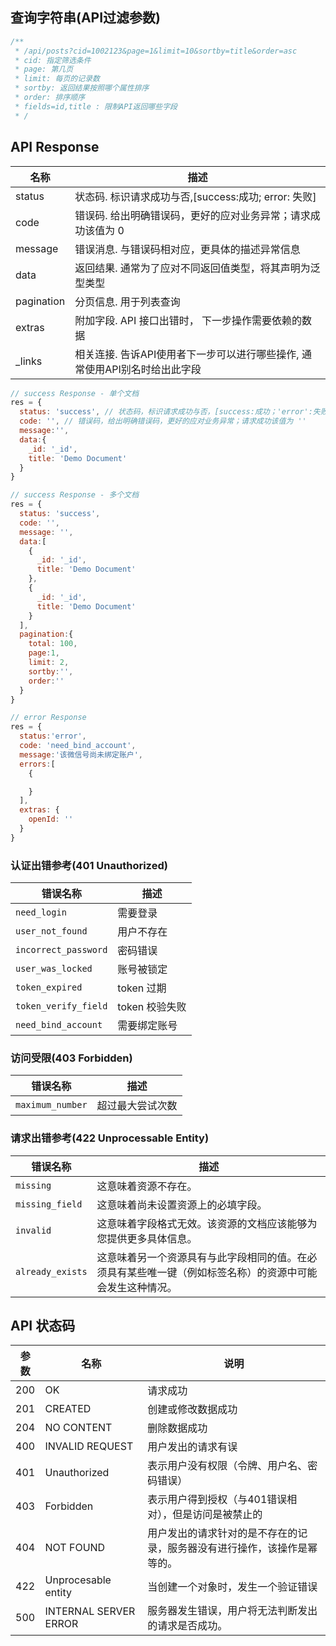 ## 查询字符串(API过滤参数)
```js
/**
 * /api/posts?cid=1002123&page=1&limit=10&sortby=title&order=asc
 * cid: 指定筛选条件
 * page: 第几页
 * limit: 每页的记录数
 * sortby: 返回结果按照哪个属性排序
 * order: 排序顺序
 * fields=id,title : 限制API返回哪些字段
 * /

```

## API Response
名称 | 描述
|------|------| 
status | 状态码. 标识请求成功与否,[success:成功; error: 失败]
code | 错误码. 给出明确错误码，更好的应对业务异常；请求成功该值为 0
message | 错误消息. 与错误码相对应，更具体的描述异常信息
data | 返回结果. 通常为了应对不同返回值类型，将其声明为泛型类型
pagination | 分页信息. 用于列表查询
extras | 附加字段. API 接口出错时， 下一步操作需要依赖的数据
_links | 相关连接. 告诉API使用者下一步可以进行哪些操作, 通常使用API别名时给出此字段

```js
// success Response - 单个文档
res = {
  status: 'success', // 状态码，标识请求成功与否，[success:成功；'error':失败]
  code: '', // 错误码，给出明确错误码，更好的应对业务异常；请求成功该值为 ''
  message:'',
  data:{
    _id: '_id',
    title: 'Demo Document'
  }
}

// success Response - 多个文档
res = {
  status: 'success',
  code: '',
  message: '',
  data:[
    {
      _id: '_id',
      title: 'Demo Document'
    },
    {
      _id: '_id',
      title: 'Demo Document'
    }
  ],
  pagination:{
    total: 100,
    page:1,
    limit: 2,
    sortby:'',
    order:''
  }
}

// error Response 
res = {
  status:'error',
  code: 'need_bind_account',
  message:'该微信号尚未绑定账户',
  errors:[
    {

    }
  ],
  extras: {
    openId: ''
  }
}
```
### 认证出错参考(401 Unauthorized)
错误名称 | 描述
|------|------|
`need_login` | 需要登录
`user_not_found` | 用户不存在
`incorrect_password` | 密码错误
`user_was_locked` | 账号被锁定
`token_expired` | token 过期
`token_verify_field` | token 校验失败
`need_bind_account` | 需要绑定账号

### 访问受限(403 Forbidden)
错误名称 | 描述
|------|------|
`maximum_number` | 超过最大尝试次数

### 请求出错参考(422 Unprocessable Entity)
错误名称 | 描述
|------|------|
`missing`	| 这意味着资源不存在。
`missing_field` |	这意味着尚未设置资源上的必填字段。
`invalid` |	这意味着字段格式无效。该资源的文档应该能够为您提供更多具体信息。
`already_exists` |	这意味着另一个资源具有与此字段相同的值。在必须具有某些唯一键（例如标签名称）的资源中可能会发生这种情况。


## API 状态码
参数 | 名称 | 说明
|------|------|------|
200 | OK | 请求成功
201 | CREATED | 创建或修改数据成功
204 | NO CONTENT | 删除数据成功
400 | INVALID REQUEST | 用户发出的请求有误
401 | Unauthorized | 表示用户没有权限（令牌、用户名、密码错误）
403 | Forbidden | 表示用户得到授权（与401错误相对），但是访问是被禁止的
404 | NOT FOUND | 用户发出的请求针对的是不存在的记录，服务器没有进行操作，该操作是幂等的。
422 | Unprocesable entity | 当创建一个对象时，发生一个验证错误
500 | INTERNAL SERVER ERROR | 服务器发生错误，用户将无法判断发出的请求是否成功。



